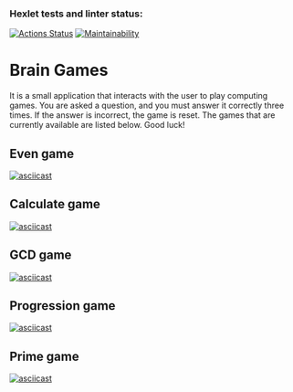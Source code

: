 ### Hexlet tests and linter status:
[![Actions Status](https://github.com/Memnaya/java-project-61/actions/workflows/hexlet-check.yml/badge.svg)](https://github.com/Memnaya/java-project-61/actions)
[![Maintainability](https://api.codeclimate.com/v1/badges/7b6498e273dc8a85e8a3/maintainability)](https://codeclimate.com/github/Memnaya/java-project-61/maintainability)
# Brain Games

It is a small application that interacts with the user to play computing games.
You are asked a question, and you must answer it correctly three times.
If the answer is incorrect, the game is reset.
The games that are currently available are listed below.
Good luck!

## Even game

[![asciicast](https://asciinema.org/a/633940.svg)](https://asciinema.org/a/633940)

## Calculate game

[![asciicast](https://asciinema.org/a/633941.svg)](https://asciinema.org/a/633941)

## GCD game

[![asciicast](https://asciinema.org/a/633942.svg)](https://asciinema.org/a/633942)

## Progression game

[![asciicast](https://asciinema.org/a/633937.svg)](https://asciinema.org/a/633937)

## Prime game

[![asciicast](https://asciinema.org/a/633939.svg)](https://asciinema.org/a/633939)